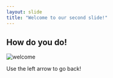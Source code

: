 ```yaml
---
layout: slide
title: "Welcome to our second slide!"
---
```

## How do you do!
![welcome](https://media.giphy.com/media/VOPK1BqsMEJRS/giphy.gif)

Use the left arrow to go back!
